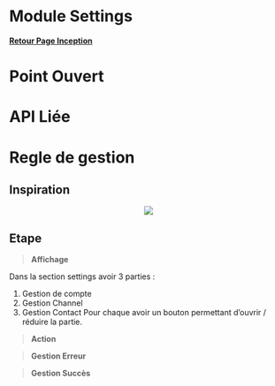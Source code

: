 # Module Settings

**[Retour Page Inception](./00_Page_Inception.md)**

# Point Ouvert

# API Liée

# Regle de gestion

## Inspiration
<p align="center">
	<img src="./Inspiration/" />
</p>

## Etape

> **Affichage**

Dans la section settings avoir 3 parties :
1.	Gestion de compte
2.	Gestion Channel
3.	Gestion Contact
Pour chaque avoir un bouton permettant d’ouvrir / réduire la partie.

> **Action**

> **Gestion Erreur**

> **Gestion Succès**
